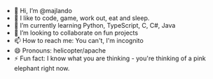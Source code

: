 - 👋 Hi, I’m @majlando
- 👀 I like to code, game, work out, eat and sleep.
- 🌱 I’m currently learning Python, TypeScript, C, C#, Java
- 💞️ I’m looking to collaborate on fun projects
- 📫 How to reach me: You can't, I'm incognito
- 😄 Pronouns: helicopter/apache
- ⚡ Fun fact: I know what you are thinking - you're thinking of a pink elephant right now.

<!---
majlando/majlando is a ✨ special ✨ repository because its `README.md` (this file) appears on your GitHub profile.
You can click the Preview link to take a look at your changes.
--->
